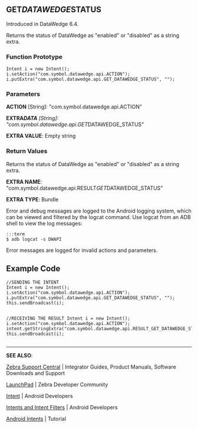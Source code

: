 <h2 id="get_datawedge_status">GET<em>DATAWEDGE</em>STATUS</h2>
<p>Introduced in DataWedge 6.4.</p>
<p>Returns the status of DataWedge as "enabled" or "disabled" as a string extra.</p>
<h3 id="functionprototype">Function Prototype</h3>
<pre><code>Intent i = new Intent();
i.setAction("com.symbol.datawedge.api.ACTION");
i.putExtra("com.symbol.datawedge.api.GET_DATAWEDGE_STATUS", "");
</code></pre>
<h3 id="parameters">Parameters</h3>
<p><strong>ACTION</strong> [String]: "com.symbol.datawedge.api.ACTION"</p>
<p><strong>EXTRA<em>DATA</strong> [String]: "com.symbol.datawedge.api.GET</em>DATAWEDGE_STATUS"</p>
<p><strong>EXTRA VALUE</strong>: Empty string</p>
<h3 id="returnvalues">Return Values</h3>
<p>Returns the status of DataWedge as "enabled" or "disabled" as a string extra.</p>
<p><strong>EXTRA NAME</strong>: "com.symbol.datawedge.api.RESULT<em>GET</em>DATAWEDGE_STATUS" </p>
<p><strong>EXTRA TYPE</strong>: Bundle</p>
<p>Error and debug messages are logged to the Android logging system, which can be viewed and filtered by the logcat command. Use logcat from an ADB shell to view the log messages:</p>
<pre><code>:::term
$ adb logcat -s DWAPI
</code></pre>
<p>Error messages are logged for invalid actions and parameters.</p>
<h2 id="examplecode">Example Code</h2>
<pre><code>//SENDING THE INTENT
Intent i = new Intent();
i.setAction("com.symbol.datawedge.api.ACTION");
i.putExtra("com.symbol.datawedge.api.GET_DATAWEDGE_STATUS", "");
this.sendBroadcast(i);

//RECEIVING THE RESULT
Intent i = new Intent();
i.setAction("com.symbol.datawedge.api.ACTION");
intent.getStringExtra("com.symbol.datawedge.api.RESULT_GET_DATAWEDGE_STATUS");
this.sendBroadcast(i);
</code></pre>
<!--  suggested by Darryn instead of recieving section above. 
String EXTRA_RESULT_GET_DATAWEDGE_STATUS = "com.symbol.datawedge.api.RESULT_GET_DATAWEDGE_STATUS"; 
String datawedgeStatus = intent.getStringExtra(EXTRA_RESULT_GET_DATAWEDGE_STATUS);
-->
<hr />
<p><strong>SEE ALSO</strong>:</p>
<p><a href="https://www.zebra.com/us/en/support-downloads.html">Zebra Support Central</a> | Integrator Guides, Product Manuals, Software Downloads and Support</p>
<p><a href="https://developer.zebra.com/welcome">LaunchPad</a> | Zebra Developer Community</p>
<p><a href="https://developer.android.com/reference/android/content/Intent.html">Intent</a> | Android Developers</p>
<p><a href="http://developer.android.com/guide/components/intents-filters.html">Intents and Intent Filters</a> | Android Developers</p>
<p><a href="http://www.vogella.com/tutorials/AndroidIntent/article.html">Android Intents</a> | Tutorial</p>